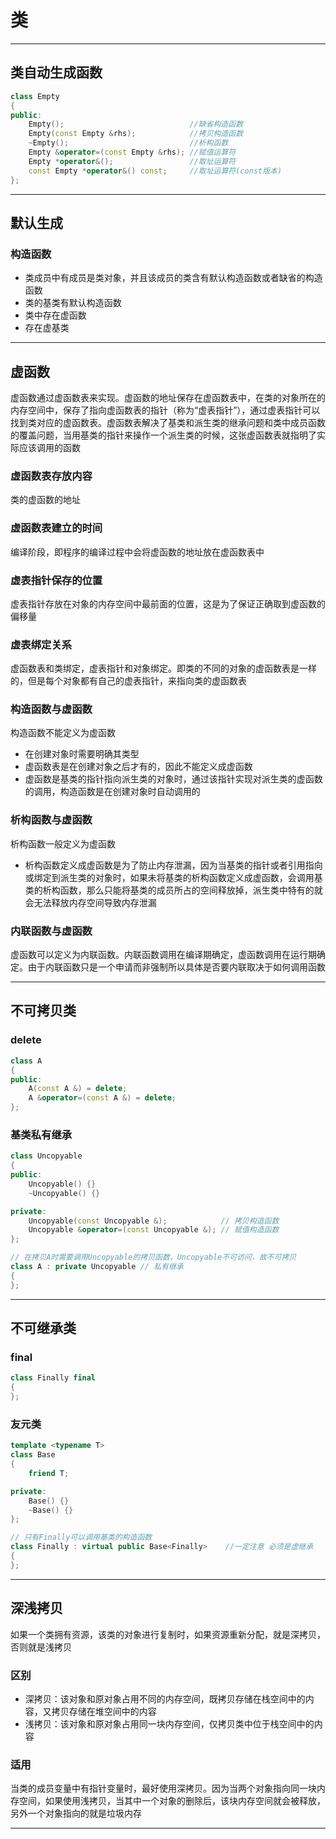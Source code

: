 # 类

---

## 类自动生成函数

``` cpp
class Empty
{
public:
    Empty();                            //缺省构造函数
    Empty(const Empty &rhs);            //拷贝构造函数
    ~Empty();                           //析构函数
    Empty &operator=(const Empty &rhs); //赋值运算符
    Empty *operator&();                 //取址运算符
    const Empty *operator&() const;     //取址运算符(const版本)
};
```

---

## 默认生成

### 构造函数

- 类成员中有成员是类对象，并且该成员的类含有默认构造函数或者缺省的构造函数
- 类的基类有默认构造函数
- 类中存在虚函数
- 存在虚基类

---

## 虚函数

虚函数通过虚函数表来实现。虚函数的地址保存在虚函数表中，在类的对象所在的内存空间中，保存了指向虚函数表的指针（称为“虚表指针”），通过虚表指针可以找到类对应的虚函数表。虚函数表解决了基类和派生类的继承问题和类中成员函数的覆盖问题，当用基类的指针来操作一个派生类的时候，这张虚函数表就指明了实际应该调用的函数

### 虚函数表存放内容

类的虚函数的地址

### 虚函数表建立的时间

编译阶段，即程序的编译过程中会将虚函数的地址放在虚函数表中

### 虚表指针保存的位置

虚表指针存放在对象的内存空间中最前面的位置，这是为了保证正确取到虚函数的偏移量

### 虚表绑定关系

虚函数表和类绑定，虚表指针和对象绑定。即类的不同的对象的虚函数表是一样的，但是每个对象都有自己的虚表指针，来指向类的虚函数表

### 构造函数与虚函数

构造函数不能定义为虚函数

- 在创建对象时需要明确其类型
- 虚函数表是在创建对象之后才有的，因此不能定义成虚函数
- 虚函数是基类的指针指向派生类的对象时，通过该指针实现对派生类的虚函数的调用，构造函数是在创建对象时自动调用的

### 析构函数与虚函数

析构函数一般定义为虚函数

- 析构函数定义成虚函数是为了防止内存泄漏，因为当基类的指针或者引用指向或绑定到派生类的对象时，如果未将基类的析构函数定义成虚函数，会调用基类的析构函数，那么只能将基类的成员所占的空间释放掉，派生类中特有的就会无法释放内存空间导致内存泄漏

### 内联函数与虚函数

虚函数可以定义为内联函数。内联函数调用在编译期确定，虚函数调用在运行期确定。由于内联函数只是一个申请而非强制所以具体是否要内联取决于如何调用函数

---

## 不可拷贝类

### delete

``` cpp
class A
{
public:
    A(const A &) = delete;
    A &operator=(const A &) = delete;
};
```

### 基类私有继承

``` cpp
class Uncopyable
{
public:
    Uncopyable() {}
    ~Uncopyable() {}

private:
    Uncopyable(const Uncopyable &);            // 拷贝构造函数
    Uncopyable &operator=(const Uncopyable &); // 赋值构造函数
};

// 在拷贝A时需要调用Uncopyable的拷贝函数，Uncopyable不可访问，故不可拷贝
class A : private Uncopyable // 私有继承
{
};

```

---

## 不可继承类

### final

``` cpp
class Finally final
{
};
```

### 友元类

``` cpp
template <typename T>
class Base
{
    friend T;

private:
    Base() {}
    ~Base() {}
};

// 只有Finally可以调用基类的构造函数
class Finally : virtual public Base<Finally>    //一定注意 必须是虚继承
{
};

```

---

## 深浅拷贝

如果一个类拥有资源，该类的对象进行复制时，如果资源重新分配，就是深拷贝，否则就是浅拷贝

### 区别

- 深拷贝：该对象和原对象占用不同的内存空间，既拷贝存储在栈空间中的内容，又拷贝存储在堆空间中的内容
- 浅拷贝：该对象和原对象占用同一块内存空间，仅拷贝类中位于栈空间中的内容

### 适用

当类的成员变量中有指针变量时，最好使用深拷贝。因为当两个对象指向同一块内存空间，如果使用浅拷贝，当其中一个对象的删除后，该块内存空间就会被释放，另外一个对象指向的就是垃圾内存

---

